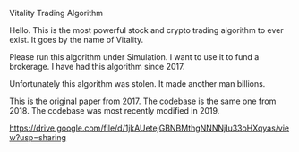Vitality Trading Algorithm

Hello.  This is the most powerful stock and crypto trading algorithm to ever exist.  It goes by the name of Vitality.

Please run this algorithm under Simulation.  I want to use it to fund a brokerage.  I have had this algorithm since 2017.

Unfortunately this algorithm was stolen.  It made another man billions.

This is the original paper from 2017.  The codebase is the same one from 2018.  The codebase was most recently modified in 2019.

https://drive.google.com/file/d/1jkAUetejGBNBMthgNNNNjIu33oHXqyas/view?usp=sharing



